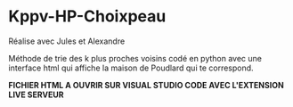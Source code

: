 # Kppv-HP-Choixpeau

Réalise avec Jules et Alexandre

Méthode de trie des k plus proches voisins codé en python avec une interface html qui affiche la maison de Poudlard qui te correspond.

**FICHIER HTML A OUVRIR SUR VISUAL STUDIO CODE AVEC L'EXTENSION LIVE SERVEUR**
